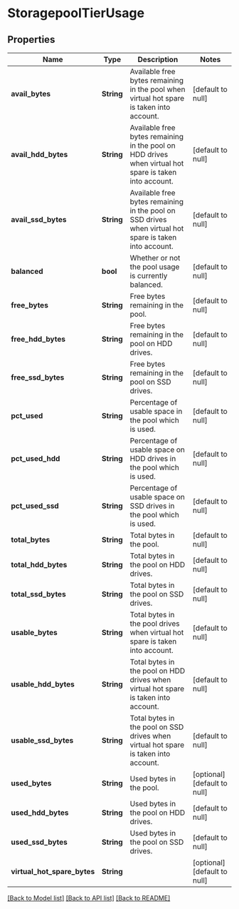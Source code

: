 # StoragepoolTierUsage

## Properties
Name | Type | Description | Notes
------------ | ------------- | ------------- | -------------
**avail_bytes** | **String** | Available free bytes remaining in the pool when virtual hot spare is taken into account. | [default to null]
**avail_hdd_bytes** | **String** | Available free bytes remaining in the pool on HDD drives when virtual hot spare is taken into account. | [default to null]
**avail_ssd_bytes** | **String** | Available free bytes remaining in the pool on SSD drives when virtual hot spare is taken into account. | [default to null]
**balanced** | **bool** | Whether or not the pool usage is currently balanced. | [default to null]
**free_bytes** | **String** | Free bytes remaining in the pool. | [default to null]
**free_hdd_bytes** | **String** | Free bytes remaining in the pool on HDD drives. | [default to null]
**free_ssd_bytes** | **String** | Free bytes remaining in the pool on SSD drives. | [default to null]
**pct_used** | **String** | Percentage of usable space in the pool which is used. | [default to null]
**pct_used_hdd** | **String** | Percentage of usable space on HDD drives in the pool which is used. | [default to null]
**pct_used_ssd** | **String** | Percentage of usable space on SSD drives in the pool which is used. | [default to null]
**total_bytes** | **String** | Total bytes in the pool. | [default to null]
**total_hdd_bytes** | **String** | Total bytes in the pool on HDD drives. | [default to null]
**total_ssd_bytes** | **String** | Total bytes in the pool on SSD drives. | [default to null]
**usable_bytes** | **String** | Total bytes in the pool drives when virtual hot spare is taken into account. | [default to null]
**usable_hdd_bytes** | **String** | Total bytes in the pool on HDD drives when virtual hot spare is taken into account. | [default to null]
**usable_ssd_bytes** | **String** | Total bytes in the pool on SSD drives when virtual hot spare is taken into account. | [default to null]
**used_bytes** | **String** | Used bytes in the pool. | [optional] [default to null]
**used_hdd_bytes** | **String** | Used bytes in the pool on HDD drives. | [default to null]
**used_ssd_bytes** | **String** | Used bytes in the pool on SSD drives. | [default to null]
**virtual_hot_spare_bytes** | **String** |  | [optional] [default to null]

[[Back to Model list]](../README.md#documentation-for-models) [[Back to API list]](../README.md#documentation-for-api-endpoints) [[Back to README]](../README.md)



